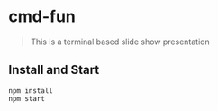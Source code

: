 # cmd-fun

> This is a terminal based slide show presentation

## Install and Start

```shell
npm install
npm start
```
